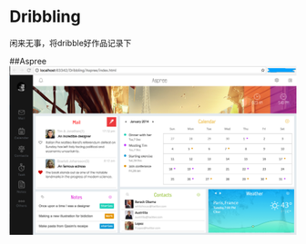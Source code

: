 # Dribbling
闲来无事，将dribble好作品记录下

##Aspree
 ![image](https://github.com/zacard-orc/Dribbling/raw/master/DemoImg/001_Aspree.png)
